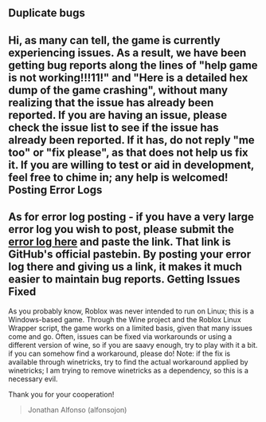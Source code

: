 Duplicate bugs
-------------------
Hi, as many can tell, the game is currently experiencing issues. As a result, we have been getting bug reports along the lines of "help game is not working!!!11!" and "Here is a detailed hex dump of the game crashing", without many realizing that the issue has already been reported. If you are having an issue, please check the issue list to see if the issue has already been reported. If it has, do not reply "me too" or "fix please", as that does not help us fix it. If you are willing to test or aid in development, feel free to chime in; any help is welcomed!
Posting Error Logs
------------------------
As for error log posting - if you have a very large error log you wish to post, please submit the [error log here](https://gist.github.com/) and paste the link. That link is GitHub's official pastebin. By posting your error log there and giving us a link, it makes it much easier to maintain bug reports.
Getting Issues Fixed
--------------------------
As you probably know, Roblox was never intended to run on Linux; this is a Windows-based game. Through the Wine project and the Roblox Linux Wrapper script, the game works on a limited basis, given that many issues come and go. Often, issues can be fixed via workarounds or using a different version of wine, so if you are saavy enough, try to play with it a bit. if you can somehow find a workaround, please do! Note: if the fix is available through winetricks, try to find the actual workaround applied by winetricks; I am trying to remove winetricks as a dependency, so this is a necessary evil.

Thank you for your cooperation!
> Jonathan Alfonso (alfonsojon)
